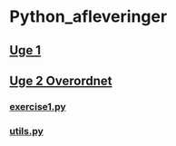 # Python_afleveringer

## [Uge 1](https://github.com/Simonkruse2/Python_afleveringer/blob/master/Uge%201/aflevering%20uge%201.ipynb)

## [Uge 2 Overordnet](https://github.com/Simonkruse2/Python_afleveringer/tree/master/Uge%202)

### [exercise1.py](https://github.com/Simonkruse2/Python_afleveringer/blob/master/Uge%202/exercise1.py)

### [utils.py](https://github.com/Simonkruse2/Python_afleveringer/blob/master/Uge%202/utils.py)

